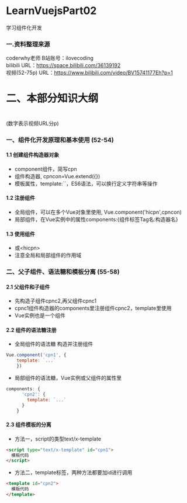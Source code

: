 # LearnVuejsPart02
学习组件化开发

### 一.资料整理来源  
coderwhy老师  B站账号：ilovecoding  
bilibili URL：https://space.bilibili.com/36139192  
视频(52-75p) URL：https://www.bilibili.com/video/BV15741177Eh?p=1
  
# 二、本部分知识大纲
#  
(数字表示视频URL分p)
### 一、组件化开发原理和基本使用 (52-54)
#### 1.1 创建组件构造器对象  
* component组件，简写cpn
* 组件构造器, cpncon=Vue.extend({})  
* 模板属性，template:``，ES6语法，可以换行定义字符串等操作
#### 1.2 注册组件  
* 全局组件，可以在多个Vue对象里使用, Vue.component('hicpn',cpncon)
* 局部组件，在Vue实例中的属性components:{组件标签Tag名:构造器名}  
#### 1.3 使用组件
* <hicpn></hicpn>或<hicpn\>
* 注意全局和局部组件的作用域

### 二、父子组件、语法糖和模板分离 (55-58)
#### 2.1 父组件和子组件
* 先构造子组件cpnc2,再父组件cpnc1
* cpnc1组件构造器的components里注册组件cpnc2，template里使用
* Vue实例也是一个组件

#### 2.2 组件的语法糖注册
* 全局组件的语法糖 构造并注册组件
```javascript
Vue.component('cpn1', {
    template: `...`
    })
```
* 局部组件的语法糖，Vue实例或父组件的属性里
```javascript
components: {
      'cpn2': {
        template: `...`
      }
    }
```

#### 2.3 组件模板的分离
* 方法一，script的类型text/x-template
```html
<script type="text/x-template" id="cpn1">
  模板代码
</script>
```
* 方法二，template标签，两种方法都要加id进行调用
```html
<template id="cpn2">
  模板代码
</template>
```

